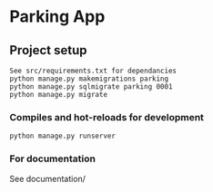 # Parking App

## Project setup
```
See src/requirements.txt for dependancies
python manage.py makemigrations parking
python manage.py sqlmigrate parking 0001
python manage.py migrate
```

### Compiles and hot-reloads for development
```
python manage.py runserver
```

### For documentation
See documentation/